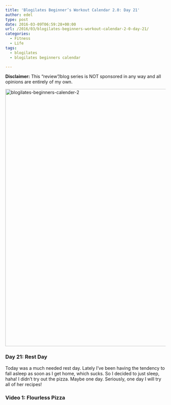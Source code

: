 ```yaml
---
title: 'Blogilates Beginner’s Workout Calendar 2.0: Day 21'
author: edel
type: post
date: 2016-03-09T06:59:28+00:00
url: /2016/03/blogilates-beginners-workout-calendar-2-0-day-21/
categories:
  - Fitness
  - Life
tags:
  - blogilates
  - blogilates beginners calendar

---
```

**Disclaimer:** This &#8220;review&#8221;/blog series is NOT sponsored in any way and all opinions are entirely of my own.

<a href="http://scattered.me/wp-content/uploads/2016/02/blogilates-beginners-calender-2.png" rel="attachment wp-att-11076"><img src="http://scattered.me/wp-content/uploads/2016/02/blogilates-beginners-calender-2-1024x806.png" alt="blogilates-beginners-calender-2" width="1024" height="806" class="alignnone size-large wp-image-11076" srcset="http://erzadel.net/blog/wp-content/uploads/2016/02/blogilates-beginners-calender-2-1024x806.png 1024w, http://erzadel.net/blog/wp-content/uploads/2016/02/blogilates-beginners-calender-2-300x236.png 300w, http://erzadel.net/blog/wp-content/uploads/2016/02/blogilates-beginners-calender-2-768x604.png 768w" sizes="(max-width: 1024px) 100vw, 1024px" /></a>

### Day 21: Rest Day

Today was a much needed rest day. Lately I&#8217;ve been having the tendency to fall asleep as soon as I get home, which sucks. So I decided to just sleep, haha! I didn&#8217;t try out the pizza. Maybe one day. Seriously, one day I will try all of her recipes!

### Video 1: Flourless Pizza

<div class="flex-video">
</div>

<ol class="footnote">
</ol>